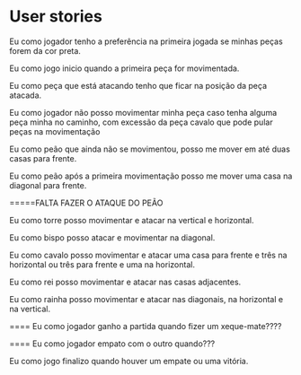 # User stories

Eu como jogador tenho a preferência na primeira jogada se minhas peças forem da cor preta.

Eu como jogo inicio quando a primeira peça for movimentada.

Eu como peça que está atacando tenho que ficar na posição da peça atacada.

Eu como jogador não posso movimentar minha peça caso tenha alguma peça minha no caminho, com excessão da peça cavalo que pode pular peças na movimentação

Eu como peão que ainda não se movimentou, posso me mover em até duas casas para frente.

Eu como peão após a primeira movimentação posso me mover uma casa na diagonal para frente.

=====FALTA FAZER O ATAQUE DO PEÃO

Eu como torre posso movimentar e atacar na vertical e horizontal.

Eu como bispo posso atacar e movimentar  na diagonal.

Eu como cavalo posso movimentar e atacar uma casa para frente e três na horizontal ou três para frente e uma na horizontal.

Eu como rei posso movimentar e atacar nas casas adjacentes.

Eu como rainha posso movimentar e atacar nas diagonais, na horizontal e na vertical.

==== Eu como jogador ganho a partida quando fizer um xeque-mate????

==== Eu como jogador empato com o outro quando???

Eu como jogo finalizo quando houver um empate ou uma vitória.

